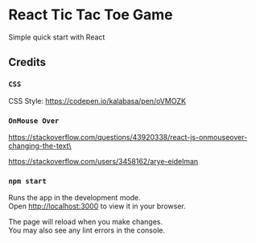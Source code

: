# React Tic Tac Toe Game

Simple quick start with React

## Credits

### `CSS`
CSS Style: https://codepen.io/kalabasa/pen/oVMOZK

### `OnMouse Over`
https://stackoverflow.com/questions/43920338/react-js-onmouseover-changing-the-text\

https://stackoverflow.com/users/3458162/arye-eidelman

### `npm start`

Runs the app in the development mode.\
Open [http://localhost:3000](http://localhost:3000) to view it in your browser.

The page will reload when you make changes.\
You may also see any lint errors in the console.

